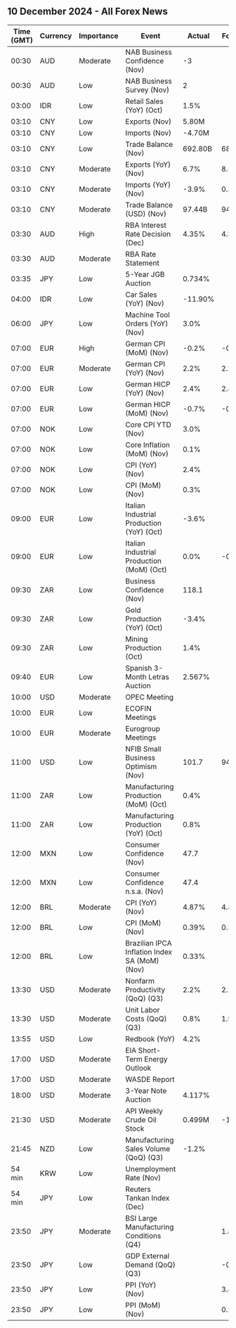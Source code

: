 ## 10 December 2024 - All Forex News

| Time (GMT) | Currency | Importance | Event | Actual | Forecast | Previous |
|------|----------|------------|-------|--------|----------|----------|
| 00:30 | AUD | Moderate | NAB Business Confidence (Nov) | -3 |  | 5 |
| 00:30 | AUD | Low | NAB Business Survey (Nov) | 2 |  | 7 |
| 03:00 | IDR | Low | Retail Sales (YoY) (Oct) | 1.5% |  | 4.8% |
| 03:10 | CNY | Low | Exports (Nov) | 5.80M |  | 11.20M |
| 03:10 | CNY | Low | Imports (Nov) | -4.70M |  | -3.70M |
| 03:10 | CNY | Low | Trade Balance (Nov) | 692.80B | 682.00B | 679.10B |
| 03:10 | CNY | Moderate | Exports (YoY) (Nov) | 6.7% | 8.5% | 12.7% |
| 03:10 | CNY | Moderate | Imports (YoY) (Nov) | -3.9% | 0.3% | -2.3% |
| 03:10 | CNY | Moderate | Trade Balance (USD) (Nov) | 97.44B | 94.00B | 95.27B |
| 03:30 | AUD | High | RBA Interest Rate Decision (Dec) | 4.35% | 4.35% | 4.35% |
| 03:30 | AUD | Moderate | RBA Rate Statement |  |  |  |
| 03:35 | JPY | Low | 5-Year JGB Auction | 0.734% |  | 0.706% |
| 04:00 | IDR | Low | Car Sales (YoY) (Nov) | -11.90% |  | -3.90% |
| 06:00 | JPY | Low | Machine Tool Orders (YoY) (Nov) | 3.0% |  | 9.3% |
| 07:00 | EUR | High | German CPI (MoM) (Nov) | -0.2% | -0.2% | 0.4% |
| 07:00 | EUR | Moderate | German CPI (YoY) (Nov) | 2.2% | 2.2% | 2.0% |
| 07:00 | EUR | Low | German HICP (YoY) (Nov) | 2.4% | 2.4% | 2.4% |
| 07:00 | EUR | Low | German HICP (MoM) (Nov) | -0.7% | -0.7% | 0.4% |
| 07:00 | NOK | Low | Core CPI YTD (Nov) | 3.0% |  | 2.7% |
| 07:00 | NOK | Low | Core Inflation (MoM) (Nov) | 0.1% |  | 0.2% |
| 07:00 | NOK | Low | CPI (YoY) (Nov) | 2.4% |  | 2.6% |
| 07:00 | NOK | Low | CPI (MoM) (Nov) | 0.3% |  | 0.6% |
| 09:00 | EUR | Low | Italian Industrial Production (YoY) (Oct) | -3.6% |  | -3.9% |
| 09:00 | EUR | Low | Italian Industrial Production (MoM) (Oct) | 0.0% | -0.1% | -0.3% |
| 09:30 | ZAR | Low | Business Confidence (Nov) | 118.1 |  | 110.2 |
| 09:30 | ZAR | Low | Gold Production (YoY) (Oct) | -3.4% |  | -3.7% |
| 09:30 | ZAR | Low | Mining Production (Oct) | 1.4% |  | 4.9% |
| 09:40 | EUR | Low | Spanish 3-Month Letras Auction | 2.567% |  | 2.716% |
| 10:00 | USD | Moderate | OPEC Meeting |  |  |  |
| 10:00 | EUR | Low | ECOFIN Meetings |  |  |  |
| 10:00 | EUR | Moderate | Eurogroup Meetings |  |  |  |
| 11:00 | USD | Low | NFIB Small Business Optimism (Nov) | 101.7 | 94.6 | 93.7 |
| 11:00 | ZAR | Low | Manufacturing Production (MoM) (Oct) | 0.4% |  | -0.2% |
| 11:00 | ZAR | Low | Manufacturing Production (YoY) (Oct) | 0.8% |  | -1.4% |
| 12:00 | MXN | Low | Consumer Confidence (Nov) | 47.7 |  | 49.5 |
| 12:00 | MXN | Low | Consumer Confidence n.s.a. (Nov) | 47.4 |  | 48.9 |
| 12:00 | BRL | Moderate | CPI (YoY) (Nov) | 4.87% | 4.85% | 4.76% |
| 12:00 | BRL | Low | CPI (MoM) (Nov) | 0.39% | 0.37% | 0.56% |
| 12:00 | BRL | Low | Brazilian IPCA Inflation Index SA (MoM) (Nov) | 0.33% |  | 0.54% |
| 13:30 | USD | Moderate | Nonfarm Productivity (QoQ) (Q3) | 2.2% | 2.2% | 2.5% |
| 13:30 | USD | Moderate | Unit Labor Costs (QoQ) (Q3) | 0.8% | 1.9% | 0.4% |
| 13:55 | USD | Low | Redbook (YoY) | 4.2% |  | 7.4% |
| 17:00 | USD | Moderate | EIA Short-Term Energy Outlook |  |  |  |
| 17:00 | USD | Moderate | WASDE Report |  |  |  |
| 18:00 | USD | Moderate | 3-Year Note Auction | 4.117% |  | 4.152% |
| 21:30 | USD | Moderate | API Weekly Crude Oil Stock | 0.499M | -1.300M | 1.232M |
| 21:45 | NZD | Low | Manufacturing Sales Volume (QoQ) (Q3) | -1.2% |  | 0.6% |
| 54 min | KRW | Low | Unemployment Rate (Nov) |  |  | 2.7% |
| 54 min | JPY | Low | Reuters Tankan Index (Dec) |  |  | 5 |
| 23:50 | JPY | Moderate | BSI Large Manufacturing Conditions (Q4) |  | 1.8 | 4.5 |
| 23:50 | JPY | Low | GDP External Demand (QoQ) (Q3) |  | -0.4% | -0.1% |
| 23:50 | JPY | Low | PPI (YoY) (Nov) |  | 3.4% | 3.4% |
| 23:50 | JPY | Low | PPI (MoM) (Nov) |  | 0.2% | 0.2% |
